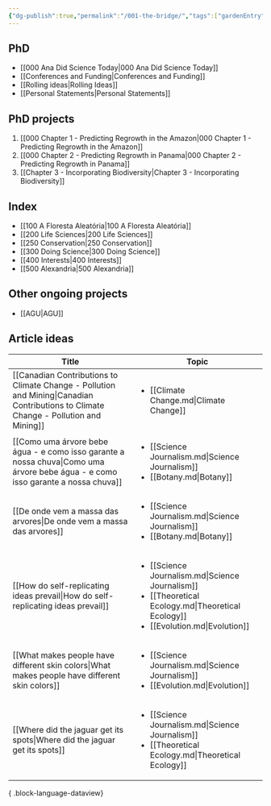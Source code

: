 ```yaml
---
{"dg-publish":true,"permalink":"/001-the-bridge/","tags":["gardenEntry"]}
---
```


## PhD
- [[000 Ana Did Science Today\|000 Ana Did Science Today]]
- [[Conferences and Funding\|Conferences and Funding]]
- [[Rolling ideas\|Rolling Ideas]]
- [[Personal Statements\|Personal Statements]]

## PhD projects
1. [[000 Chapter 1 - Predicting Regrowth in the Amazon\|000 Chapter 1 - Predicting Regrowth in the Amazon]]
2. [[000 Chapter 2 - Predicting Regrowth in Panama\|000 Chapter 2 - Predicting Regrowth in Panama]]
3. [[Chapter 3 - Incorporating Biodiversity\|Chapter 3 - Incorporating Biodiversity]]

## Index
- [[100 A Floresta Aleatória\|100 A Floresta Aleatória]]
- [[200 Life Sciences\|200 Life Sciences]]
- [[250 Conservation\|250 Conservation]]
- [[300 Doing Science\|300 Doing Science]]
- [[400 Interests\|400 Interests]]
- [[500 Alexandria\|500 Alexandria]]

## Other ongoing projects
- [[AGU\|AGU]]

## Article ideas
| Title                                                                                                                                   | Topic                                                                                                                                                          |
| --------------------------------------------------------------------------------------------------------------------------------------- | -------------------------------------------------------------------------------------------------------------------------------------------------------------- |
| [[Canadian Contributions to Climate Change - Pollution and Mining\|Canadian Contributions to Climate Change - Pollution and Mining]] | <ul><li>[[Climate Change.md\\|Climate Change]]</li></ul>                                                                                                       |
| [[Como uma árvore bebe água - e como isso garante a nossa chuva\|Como uma árvore bebe água - e como isso garante a nossa chuva]]     | <ul><li>[[Science Journalism.md\\|Science Journalism]]</li><li>[[Botany.md\\|Botany]]</li></ul>                                                                |
| [[De onde vem a massa das arvores\|De onde vem a massa das arvores]]                                                                 | <ul><li>[[Science Journalism.md\\|Science Journalism]]</li><li>[[Botany.md\\|Botany]]</li></ul>                                                                |
| [[How do self-replicating ideas prevail\|How do self-replicating ideas prevail]]                                                     | <ul><li>[[Science Journalism.md\\|Science Journalism]]</li><li>[[Theoretical Ecology.md\\|Theoretical Ecology]]</li><li>[[Evolution.md\\|Evolution]]</li></ul> |
| [[What makes people have different skin colors\|What makes people have different skin colors]]                                       | <ul><li>[[Science Journalism.md\\|Science Journalism]]</li><li>[[Evolution.md\\|Evolution]]</li></ul>                                                          |
| [[Where did the jaguar get its spots\|Where did the jaguar get its spots]]                                                           | <ul><li>[[Science Journalism.md\\|Science Journalism]]</li><li>[[Theoretical Ecology.md\\|Theoretical Ecology]]</li></ul>                                      |

{ .block-language-dataview}